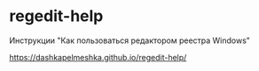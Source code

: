 # regedit-help
Инструкции "Как пользоваться редактором реестра Windows"

https://dashkapelmeshka.github.io/regedit-help/
